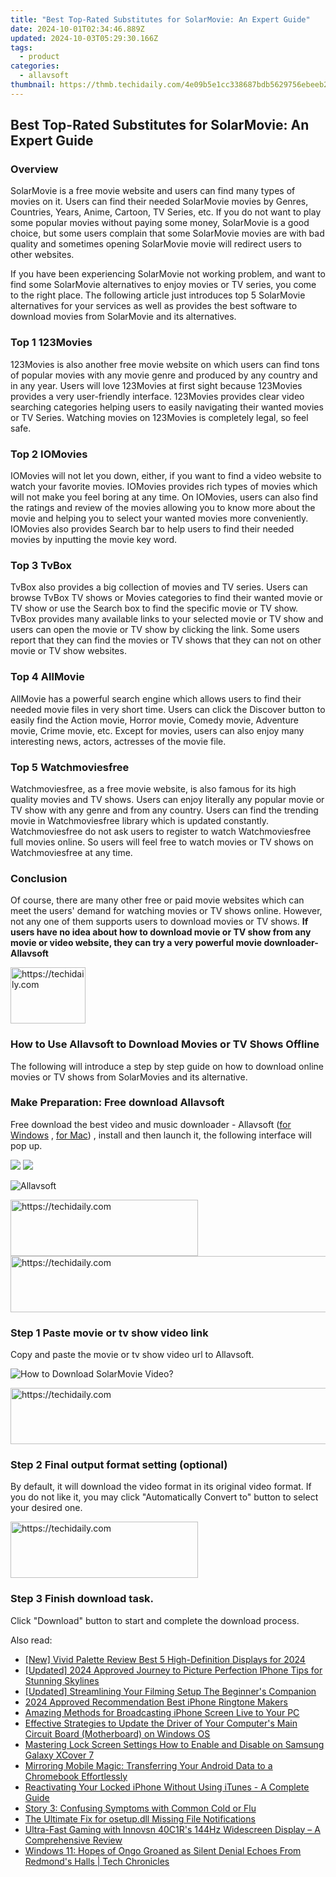 ```yaml
---
title: "Best Top-Rated Substitutes for SolarMovie: An Expert Guide"
date: 2024-10-01T02:34:46.889Z
updated: 2024-10-03T05:29:30.166Z
tags:
  - product
categories:
  - allavsoft
thumbnail: https://thmb.techidaily.com/4e09b5e1cc338687bdb5629756ebeeb2fe654043864239ecb486e820200a0bb1.jpg
---
```


## Best Top-Rated Substitutes for SolarMovie: An Expert Guide

### Overview

SolarMovie is a free movie website and users can find many types of movies on it. Users can find their needed SolarMovie movies by Genres, Countries, Years, Anime, Cartoon, TV Series, etc. If you do not want to play some popular movies without paying some money, SolarMovie is a good choice, but some users complain that some SolarMovie movies are with bad quality and sometimes opening SolarMovie movie will redirect users to other websites.

If you have been experiencing SolarMovie not working problem, and want to find some SolarMovie alternatives to enjoy movies or TV series, you come to the right place. The following article just introduces top 5 SolarMovie alternatives for your services as well as provides the best software to download movies from SolarMovie and its alternatives.

### Top 1 123Movies

123Movies is also another free movie website on which users can find tons of popular movies with any movie genre and produced by any country and in any year. Users will love 123Movies at first sight because 123Movies provides a very user-friendly interface. 123Movies provides clear video searching categories helping users to easily navigating their wanted movies or TV Series. Watching movies on 123Movies is completely legal, so feel safe.

### Top 2 IOMovies

IOMovies will not let you down, either, if you want to find a video website to watch your favorite movies. IOMovies provides rich types of movies which will not make you feel boring at any time. On IOMovies, users can also find the ratings and review of the movies allowing you to know more about the movie and helping you to select your wanted movies more conveniently. IOMovies also provides Search bar to help users to find their needed movies by inputting the movie key word.

### Top 3 TvBox

TvBox also provides a big collection of movies and TV series. Users can browse TvBox TV shows or Movies categories to find their wanted movie or TV show or use the Search box to find the specific movie or TV show. TvBox provides many available links to your selected movie or TV show and users can open the movie or TV show by clicking the link. Some users report that they can find the movies or TV shows that they can not on other movie or TV show websites.

### Top 4 AllMovie

AllMovie has a powerful search engine which allows users to find their needed movie files in very short time. Users can click the Discover button to easily find the Action movie, Horror movie, Comedy movie, Adventure movie, Crime movie, etc. Except for movies, users can also enjoy many interesting news, actors, actresses of the movie file.

### Top 5 Watchmoviesfree

Watchmoviesfree, as a free movie website, is also famous for its high quality movies and TV shows. Users can enjoy literally any popular movie or TV show with any genre and from any country. Users can find the trending movie in Watchmoviesfree library which is updated constantly. Watchmoviesfree do not ask users to register to watch Watchmoviesfree full movies online. So users will feel free to watch movies or TV shows on Watchmoviesfree at any time.

### Conclusion

Of course, there are many other free or paid movie websites which can meet the users' demand for watching movies or TV shows online. However, not any one of them supports users to download movies or TV shows. **If users have no idea about how to download movie or TV show from any movie or video website, they can try a very powerful movie downloader- Allavsoft**

<!-- affiliate ads begin -->
<a href="https://aligracehair.sjv.io/c/5597632/2135393/19272" target="_top" id="2135393">
  <img src="//a.impactradius-go.com/display-ad/19272-2135393" border="0" alt="https://techidaily.com" width="120" height="90"/>
</a>
<img height="0" width="0" src="https://aligracehair.sjv.io/i/5597632/2135393/19272" style="position:absolute;visibility:hidden;" border="0" />
<!-- affiliate ads end -->

### How to Use Allavsoft to Download Movies or TV Shows Offline

The following will introduce a step by step guide on how to download online movies or TV shows from SolarMovies and its alternative.

### Make Preparation: Free download Allavsoft

Free download the best video and music downloader - Allavsoft ([for Windows](https://tools.techidaily.com/allavsoft/products/) , [for Mac](https://tools.techidaily.com/allavsoft/products/)) , install and then launch it, the following interface will pop up.

[![](https://www.allavsoft.com/how-to/../images/how-to/free-download-win.jpg)](https://tools.techidaily.com/allavsoft/products/) [![](https://www.allavsoft.com/how-to/../images/how-to/free-download-mac.jpg)](https://tools.techidaily.com/allavsoft/products/)

![Allavsoft](https://www.allavsoft.com/how-to/../images/allavsoft/screen-shot-600.jpg)

<!-- affiliate ads begin -->
<a href="https://wigfever.sjv.io/c/5597632/1995803/22899" target="_top" id="1995803">
  <img src="//a.impactradius-go.com/display-ad/22899-1995803" border="0" alt="https://techidaily.com" width="300" height="90"/>
</a>
<img height="0" width="0" src="https://wigfever.sjv.io/i/5597632/1995803/22899" style="position:absolute;visibility:hidden;" border="0" />
<!-- affiliate ads end -->

<!-- affiliate ads begin -->
<a href="https://ephamedtechinc.pxf.io/c/5597632/2123509/26400" target="_top" id="2123509">
  <img src="//a.impactradius-go.com/display-ad/26400-2123509" border="0" alt="https://techidaily.com" width="728" height="90"/>
</a>
<img height="0" width="0" src="https://ephamedtechinc.pxf.io/i/5597632/2123509/26400" style="position:absolute;visibility:hidden;" border="0" />
<!-- affiliate ads end -->

### Step 1 Paste movie or tv show video link

Copy and paste the movie or tv show video url to Allavsoft.

![How to Download SolarMovie Video?](https://www.allavsoft.com/how-to/../images/how-to/download-rtmp-video/download-rtmp-video.jpg)

<!-- affiliate ads begin -->
<a href="https://appsumo.8odi.net/c/5597632/2094479/7443" target="_top" id="2094479">
  <img src="//a.impactradius-go.com/display-ad/7443-2094479" border="0" alt="https://techidaily.com" width="728" height="90"/>
</a>
<img height="0" width="0" src="https://appsumo.8odi.net/i/5597632/2094479/7443" style="position:absolute;visibility:hidden;" border="0" />
<!-- affiliate ads end -->

### Step 2 Final output format setting (optional)

By default, it will download the video format in its original video format. If you do not like it, you may click "Automatically Convert to" button to select your desired one.

<!-- affiliate ads begin -->
<a href="https://aligracehair.sjv.io/c/5597632/2087234/19272" target="_top" id="2087234">
  <img src="//a.impactradius-go.com/display-ad/19272-2087234" border="0" alt="https://techidaily.com" width="300" height="90"/>
</a>
<img height="0" width="0" src="https://aligracehair.sjv.io/i/5597632/2087234/19272" style="position:absolute;visibility:hidden;" border="0" />
<!-- affiliate ads end -->

### Step 3 Finish download task.

Click "Download" button to start and complete the download process.

<ins class="adsbygoogle"
     style="display:block"
     data-ad-format="autorelaxed"
     data-ad-client="ca-pub-7571918770474297"
     data-ad-slot="1223367746"></ins>

<ins class="adsbygoogle"
     style="display:block"
     data-ad-client="ca-pub-7571918770474297"
     data-ad-slot="8358498916"
     data-ad-format="auto"
     data-full-width-responsive="true"></ins>

<span class="atpl-alsoreadstyle">Also read:</span>
<div><ul>
<li><a href="https://article-tips.techidaily.com/new-vivid-palette-review-best-5-high-definition-displays-for-2024/"><u>[New] Vivid Palette Review Best 5 High-Definition Displays for 2024</u></a></li>
<li><a href="https://fox-links.techidaily.com/updated-2024-approved-journey-to-picture-perfection-iphone-tips-for-stunning-skylines/"><u>[Updated] 2024 Approved Journey to Picture Perfection IPhone Tips for Stunning Skylines</u></a></li>
<li><a href="https://facebook-record-videos.techidaily.com/updated-streamlining-your-filming-setup-the-beginners-companion/"><u>[Updated] Streamlining Your Filming Setup The Beginner's Companion</u></a></li>
<li><a href="https://extra-skills.techidaily.com/2024-approved-recommendation-best-iphone-ringtone-makers/"><u>2024 Approved Recommendation Best iPhone Ringtone Makers</u></a></li>
<li><a href="https://win-cheats.techidaily.com/amazing-methods-for-broadcasting-iphone-screen-live-to-your-pc/"><u>Amazing Methods for Broadcasting iPhone Screen Live to Your PC</u></a></li>
<li><a href="https://hardware-updates.techidaily.com/effective-strategies-to-update-the-driver-of-your-computers-main-circuit-board-motherboard-on-windows-os/"><u>Effective Strategies to Update the Driver of Your Computer's Main Circuit Board (Motherboard) on Windows OS</u></a></li>
<li><a href="https://android-unlock.techidaily.com/mastering-lock-screen-settings-how-to-enable-and-disable-on-samsung-galaxy-xcover-7-by-drfone-android/"><u>Mastering Lock Screen Settings How to Enable and Disable on Samsung Galaxy XCover 7</u></a></li>
<li><a href="https://win-cheats.techidaily.com/mirroring-mobile-magic-transferring-your-android-data-to-a-chromebook-effortlessly/"><u>Mirroring Mobile Magic: Transferring Your Android Data to a Chromebook Effortlessly</u></a></li>
<li><a href="https://win-cheats.techidaily.com/reactivating-your-locked-iphone-without-using-itunes-a-complete-guide/"><u>Reactivating Your Locked iPhone Without Using iTunes - A Complete Guide</u></a></li>
<li><a href="https://win-cheats.techidaily.com/story-3-confusing-symptoms-with-common-cold-or-flu/"><u>Story 3: Confusing Symptoms with Common Cold or Flu</u></a></li>
<li><a href="https://tech-renaissance.techidaily.com/the-ultimate-fix-for-osetupdll-missing-file-notifications/"><u>The Ultimate Fix for osetup.dll Missing File Notifications</u></a></li>
<li><a href="https://win-cheats.techidaily.com/ultra-fast-gaming-with-innovsn-40c1rs-144hz-widescreen-display-a-comprehensive-review/"><u>Ultra-Fast Gaming with Innovsn 40C1R's 144Hz Widescreen Display – A Comprehensive Review</u></a></li>
<li><a href="https://win-cheats.techidaily.com/windows-11-hopes-of-ongo-groaned-as-silent-denial-echoes-from-redmonds-halls-tech-chronicles/"><u>Windows 11: Hopes of Ongo Groaned as Silent Denial Echoes From Redmond's Halls | Tech Chronicles</u></a></li>
</ul></div>

